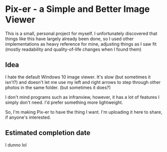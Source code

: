 # Pix-er - a Simple and Better Image Viewer

This is a small, personal project for myself. I unfortunately discovered that things like this
have largely already been done, so I used other implementations as heavy reference for mine,
adjusting things as I saw fit (mostly readability and quality-of-life changes when I found them)

## Idea

I hate the default Windows 10 image viewer. It's slow (but sometimes it isn't?) and
doesn't let me use my left and right arrows to step through other photos in
the same folder. (but sometimes it does?)

I don't mind programs such as infranview, however, it has a lot of features I
simply don't need. I'd prefer something more lightweight.

So, I'm making Pix-er to have the thing I want. I'm uploading it here to share, if
anyone's interested.

## Estimated completion date

I dunno lol
